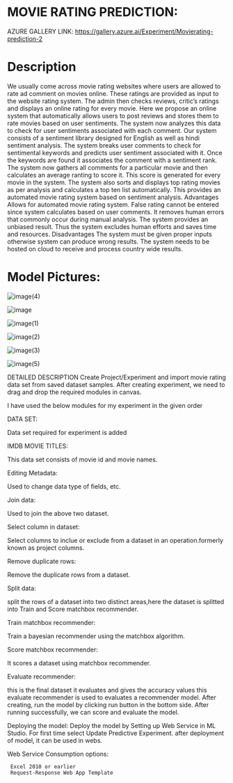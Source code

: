 # MOVIE RATING PREDICTION: 

AZURE GALLERY LINK:
https://gallery.azure.ai/Experiment/Movierating-prediction-2

# Description

  We usually come across movie rating websites where users are allowed to rate ad comment on movies online. These ratings are provided as input to the website rating system. The admin then checks reviews, critic’s ratings and displays an online rating for every movie.
  Here we propose an online system that automatically allows users to post reviews and stores them to rate movies based on user sentiments. The system now analyzes this data to check for user sentiments associated with each comment. Our system consists of a sentiment library designed for English as well as hindi sentiment analysis. The system breaks user comments to check for sentimental keywords and predicts user sentiment associated with it. Once the keywords are found it associates the comment with a sentiment rank. 
  The system now gathers all comments for a particular movie and then calculates an average ranting to score it. This score is generated for every movie in the system. The system also sorts and displays top rating movies as per analysis and calculates a top ten list automatically. This provides an automated movie rating system based on sentiment analysis. Advantages Allows for automated movie rating system. False rating cannot be entered since system calculates based on user comments. It removes human errors that commonly occur during manual analysis. The system provides an unbiased result.
  Thus the system excludes human efforts and saves time and resources. Disadvantages The system must be given proper inputs otherwise system can produce wrong results. The system needs to be hosted on cloud to receive and process country wide results.

# Model Pictures:


![image(4)](https://user-images.githubusercontent.com/89579555/152369233-d000732c-6839-4884-a7ff-ff2efbecab5a.png)


![image](https://user-images.githubusercontent.com/89579555/152369120-e584d3ef-1a61-4394-9c59-d7199e591014.png)


![image(1)](https://user-images.githubusercontent.com/89579555/152369127-fb624f39-928f-4d3c-bb93-331cd3553cb6.png)


![image(2)](https://user-images.githubusercontent.com/89579555/152369182-01b170fa-8549-40cb-9819-8b9f3359fd40.png)


![image(3)](https://user-images.githubusercontent.com/89579555/152369216-72add909-f84e-482f-b357-d2bbdab16571.png)


![image(5)](https://user-images.githubusercontent.com/89579555/152369256-4c0bf39f-349a-4e16-a84d-f766c6b1cbf0.png)

DETAILED DESCRIPTION
Create Project/Experiment and import movie rating data set from saved dataset samples. After creating experiment, we need to drag and drop the required modules in canvas.

I have used the below modules for my experiment in the given order

 DATA SET:
 
   Data set required for experiment is added
   
 IMDB MOVIE TITLES:
 
   This data set consists of movie id and movie names.
   
 Editing Metadata:
 
   Used to change data type of fields, etc.
   
 Join data:
 
   Used to join the above two dataset.
   
 Select column in dataset:
 
   Select columns to inclue or exclude from a dataset in an operation.formerly known as project columns.
   
 Remove duplicate rows:
 
   Remove the duplicate rows from a dataset.
   
 Split data:
 
   split the rows of a dataset into two distinct areas,here the dataset is splitted into Train and Score matchbox recommender.
   
 Train matchbox recommender:
 
   Train a bayesian recommender using the matchbox algorithm.
   
 Score matchbox recommender:
 
   It scores a dataset using matchbox recommender.
   
 Evaluate recommender:
 
   this is the final dataset it evaluates and gives the accuracy values 
   this evaluate recommender is used to evaluates a recommender model.
After creating, run the model by clicking run button in the bottom side. After running successfully, we can score and evaluate the model.

Deploying the model:
Deploy the model by Setting up Web Service in ML Studio. For first time select Update Predictive Experiment. after deployment of model, it can be used in webs.

Web Service Consumption options:

     Excel 2010 or earlier
     Request-Response Web App Template
